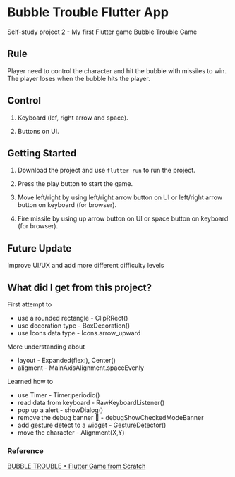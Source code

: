 # Bubble Trouble Flutter App

Self-study project 2 - My first Flutter game Bubble Trouble Game

## Rule

Player need to control the character and hit the bubble with missiles to win. The player loses when the bubble hits the player.

## Control

1. Keyboard (lef, right arrow and space).

2. Buttons on UI.

## Getting Started

1. Download the project and use ``` flutter run ``` to run the project.

2. Press the play button to start the game.

3. Move left/right by using left/right arrow button on UI or left/right arrow button on keyboard (for browser).

4. Fire missile by using up arrow button on UI or space button on keyboard (for browser).

## Future Update

Improve UI/UX and add more different difficulty levels

## What did I get from this project?

First attempt to

- use a rounded rectangle - ClipRRect()
- use decoration type - BoxDecoration()
- use Icons data type - Icons.arrow_upward

More understanding about

- layout - Expanded(flex:), Center()
- aligment -  MainAxisAlignment.spaceEvenly

Learned how to

- use Timer - Timer.periodic()
- read data from keyboard - RawKeyboardListener()
- pop up a alert - showDialog()
- remove the debug banner 🤣 - debugShowCheckedModeBanner
- add gesture detect to a widget - GestureDetector()
- move the character - Alignment(X,Y)

### Reference

[BUBBLE TROUBLE • Flutter Game from Scratch
](https://www.youtube.com/watch?v=fhYHgJAw48c&list=PLlvRDpXh1Se6kipeBLiF1xByAEmxYie6J&index=2&ab_channel=MitchKoko)
